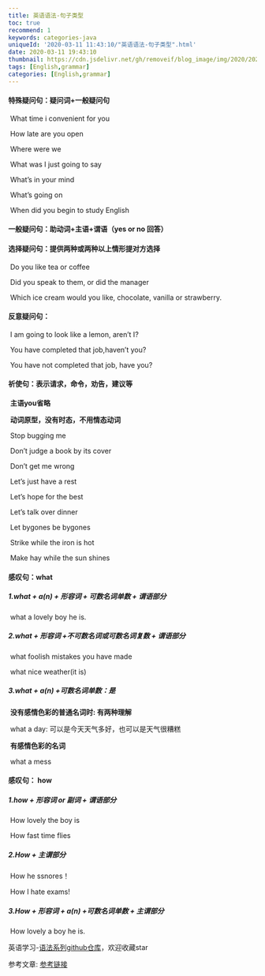```yaml
---
title: 英语语法-句子类型
toc: true
recommend: 1
keywords: categories-java
uniqueId: '2020-03-11 11:43:10/"英语语法-句子类型".html'
date: 2020-03-11 19:43:10
thumbnail: https://cdn.jsdelivr.net/gh/removeif/blog_image/img/2020/20200311194426.png
tags: [English,grammar]
categories: [English,grammar]
---
```

#### 特殊疑问句：疑问词+一般疑问句

​      What time i convenient for you

​      How late are you open

​      Where were we

​      What was I just going to say<!-- more -->

​      What’s in your mind

​      What’s going on

​      When did you begin to study English

#### 一般疑问句：助动词+主语+谓语（yes or no 回答）

#### 选择疑问句：提供两种或两种以上情形提对方选择

​      Do you like tea or coffee

​      Did you speak to them, or  did the manager

​      Which ice cream would you like, chocolate, vanilla or strawberry.

#### 反意疑问句：

​      I am going to look like a lemon, aren’t I?

​      You have completed that job,haven’t you?

​      You  have not completed that job, have you?

#### 祈使句：表示请求，命令，劝告，建议等

​    **主语you省略**

​    **动词原型，没有时态，不用情态动词**

​      Stop bugging me

​      Don’t judge a book by its cover

​      Don’t get me wrong

​      Let’s just have a rest

​      Let’s hope for the best

​      Let’s talk over dinner

​      Let bygones be bygones

​      Strike while the iron is hot

​      Make hay while the sun shines

#### 感叹句：what

#####   1.what + a(n) + 形容词 + 可数名词单数 + 谓语部分

​             what a lovely boy he is.

#####   2.what + 形容词 +不可数名词或可数名词复数 + 谓语部分

​             what foolish mistakes you have made

​             what nice weather(it is)

#####   3.what + a(n) +可数名词单数：是

​             **没有感情色彩的普通名词时: 有两种理解**

​             what a day: 可以是今天天气多好，也可以是天气很糟糕

​             **有感情色彩的名词**

​             what a mess

#### 感叹句： how

#####  1.how + 形容词 or 副词 + 谓语部分

​             How lovely the boy is

​             How fast time flies

##### 2.How + 主谓部分

​             How he ssnores！

​             How I hate exams!

##### 3.How + 形容词 + a(n) +可数名词单数 + 主谓部分

​             How lovely a boy he is.

英语学习-[语法系列github仓库](https://github.com/removeif/english-learn)，欢迎收藏star 

参考文章:
[参考链接](https://github.com/yizutianya/English_Grammar_Learning)




